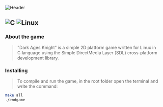 ![Header](https://drive.google.com/file/d/1cTJpos8wPwS_Mj8ME8Ut6fiwEZDotS_N/view?usp=sharing)

![C](https://img.shields.io/badge/c-%2300599C.svg?style=for-the-badge&logo=c&logoColor=white) ![Linux](https://img.shields.io/badge/Linux-FCC624?style=for-the-badge&logo=linux&logoColor=black)
----

### About the game
>"Dark Ages Knight" is a simple 2D platform game written for Linux in C language using the Simple DirectMedia Layer (SDL) cross-platform development library.

### Installing
>To compile and run the game, in the root folder open the terminal and write the command:
``` bash
make all
./endgame
```
